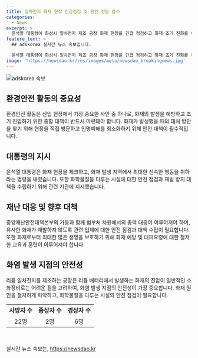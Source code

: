 ```yaml
---
title: 일차전지 화재 현장 긴급점검 및 원인 정밀 감식
categories:
  - News
excerpt: >
  윤석열 대통령이 화성시 일차전지 제조 공장 화재 현장을 긴급 점검하고 화재 조기 진화를 위한 종합 대책을 연구하라고 주문했다. 윤 대통령은 화재로 사망한 이들에 대한 애도와 유가족들에 대한 위로의 말씀을 전하며 현장 상황을 면밀히 살피고 관련 부처들에 대한 안전 점검과 재발 방지 대책 수립을 촉구했다. 더불어 현장에서 화재 진압을 위해 애쓰는 소방관들을 격려하면서 소방대원들의 안전과 건강을 최우선으로 삼아 일할 것을 요청했다.
feature_text: >
  ## adskorea 실시간 뉴스 속보입니다.

  윤석열 대통령이 화성시 일차전지 제조 공장 화재 현장을 긴급 점검하고 화재 조기 진화를 위한 종합 대책을 연구하라고 주문했다. 윤 대통령은 화재로 사망한 이들에 대한 애도와 유가족들에 대한 위로의 말씀을 전하며 현장 상황을 면밀히 살피고 관련 부처들에 대한 안전 점검과 재발 방지 대책 수립을 촉구했다. 더불어 현장에서 화재 진압을 위해 애쓰는 소방관들을 격려하면서 소방대원들의 안전과 건강을 최우선으로 삼아 일할 것을 요청했다.
image: 'https://newsdao.kr/res/images/meta/newsdao_breakingnews.jpg'
---
```


<p><img src="https://newsdao.kr/res/images/meta/newsdao_breakingnews.jpg" alt="adskorea 속보" /></p>

<h2 data-ke-size="size26">환경안전 활동의 중요성</h2>

<p data-ke-size="size16">환경안전 활동은 산업 현장에서 가장 중요한 사안 중 하나로, 화재의 발생을 예방하고 조기 진압하기 위한 종합 대책이 반드시 마련돼야 합니다. 화재가 발생했을 때의 대처 방안을 찾기 위해 현장을 직접 방문하고 인명피해를 최소화하기 위해 안전 대책이 필수적입니다.</p>

<h2 data-ke-size="size26">대통령의 지시</h2>

<p data-ke-size="size16">윤석열 대통령은 화재 현장을 체크하고, 화재 발생 지역에서 최대한 신속한 행동을 취하라는 명령을 내렸습니다. 또한 화학물질을 다루는 시설에 대한 안전 점검과 재발 방지 대책을 수립하기 위해 관련 기관에 지시했습니다.</p>

<h2 data-ke-size="size26">재난 대응 및 향후 대책</h2>

<p data-ke-size="size16">중앙재난안전대책본부의 가동과 함께 범부처 차원에서의 총력 대응이 이루어져야 하며, 유사한 화재가 재발하지 않도록 관련 업체에 대한 안전 점검과 대책 수립이 필요합니다. 또한 화재로부터 최대한 많은 생명을 보호하기 위해 화재 예방 및 대피요령에 대한 철저한 교육과 훈련이 이루어져야 합니다.</p>

<h2 data-ke-size="size26">화염 발생 지점의 안전성</h2>

<p data-ke-size="size16">리튬 일차전지를 제조하는 공장은 리튬 배터리에서 발생하는 화재의 진압이 일반적인 소화장비로는 어려운 점을 고려하여, 화염 발생 지점의 안전성이 가장 중요합니다. 화재 원인을 철저하게 파악하고, 화학물질을 다루는 시설의 안전 점검이 필요합니다.</p>

<table>
    <tr>
        <td style="text-align: center; height: 17px;"><b>사망자 수</b></td>
        <td style="text-align: center; height: 17px;"><b>중상자 수</b></td>
        <td style="text-align: center; height: 17px;"><b>경상자 수</b></td>
    </tr>
    <tr>
        <td style="text-align: center; height: 17px;">22명</td>
        <td style="text-align: center; height: 17px;">2명</td>
        <td style="text-align: center; height: 17px;">6명</td>
    </tr>
</table>

<p data-ke-size="size16">&nbsp;</p>
실시간 뉴스 속보는, <a href="https://newsdao.kr" rel="dofollow">https://newsdao.kr</a>


